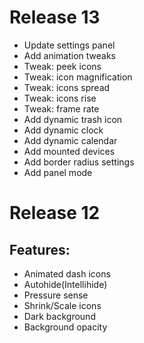 # Release 13

* Update settings panel
* Add animation tweaks
* Tweak: peek icons
* Tweak: icon magnification
* Tweak: icons spread
* Tweak: icons rise
* Tweak: frame rate
* Add dynamic trash icon
* Add dynamic clock
* Add dynamic calendar
* Add mounted devices 
* Add border radius settings
* Add panel mode

# Release 12

## Features:
* Animated dash icons
* Autohide(Intellihide)
* Pressure sense
* Shrink/Scale icons
* Dark background
* Background opacity

